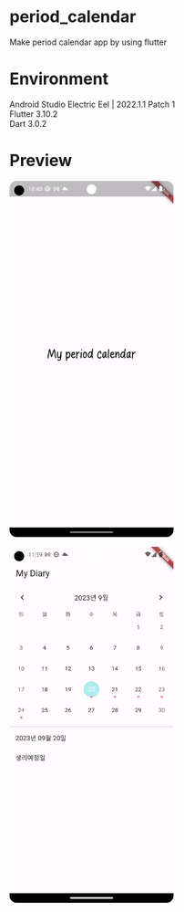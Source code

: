 # period_calendar

Make period calendar app by using flutter

# Environment
Android Studio Electric Eel | 2022.1.1 Patch 1 <br>
Flutter 3.10.2 <br>
Dart 3.0.2 <br>

# Preview
<p align="left"><img src="main.png" width="288" height="624"/>
<p align="left"><img src="period_temp_cal_page.png" width="288" height="624"/>
